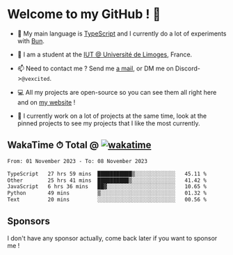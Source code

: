 # Welcome to my GitHub ! 🌃

- 🔭 My main language is [TypeScript](https://www.typescriptlang.org/) and I currently do a lot of experiments with [Bun](https://bun.sh).

- 🌱 I am a student at the [IUT @ Université de Limoges](https://iut.unilim.fr), France.

- 📫 Need to contact me ? Send me <a href="mailto:mikkel@milescode.dev">a mail</a>, or DM me on Discord->`@vexcited`.

- 💻 All my projects are open-source so you can see them all right here and on <a href="https://vexcited.vercel.app">my website</a> !

- 👀 I currently work on a lot of projects at the same time, look at the pinned projects to see my projects that I like the most currently.

## WakaTime ⏱ Total @ [![wakatime](https://wakatime.com/badge/user/0839e595-e07a-435c-8d59-ed95f2a3d6dd.svg)](https://wakatime.com/@0839e595-e07a-435c-8d59-ed95f2a3d6dd)

<!--START_SECTION:waka-->

```txt
From: 01 November 2023 - To: 08 November 2023

TypeScript   27 hrs 59 mins  ███████████▒░░░░░░░░░░░░░   45.11 %
Other        25 hrs 41 mins  ██████████▒░░░░░░░░░░░░░░   41.42 %
JavaScript   6 hrs 36 mins   ██▓░░░░░░░░░░░░░░░░░░░░░░   10.65 %
Python       49 mins         ▒░░░░░░░░░░░░░░░░░░░░░░░░   01.32 %
Text         20 mins         ░░░░░░░░░░░░░░░░░░░░░░░░░   00.56 %
```

<!--END_SECTION:waka-->

## Sponsors

I don't have any sponsor actually, come back later if you want to sponsor me !
